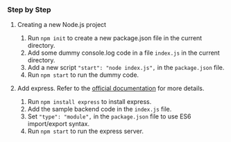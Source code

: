 ### Step by Step

1. Creating a new Node.js project
    1. Run `npm init` to create a new package.json file in the current directory.
    2. Add some dummy console.log code in a file `index.js` in the current directory.
    3. Add a new script `"start": "node index.js",` in the `package.json` file.
    4. Run `npm start` to run the dummy code.

2. Add express. Refer to the [official documentation](https://expressjs.com/en/starter/installing.html) for more details.
    1. Run `npm install express` to install express.
    2. Add the sample backend code in the `index.js` file.
    3. Set `"type": "module",` in the `package.json` file to use ES6 import/export syntax.
    4. Run `npm start` to run the express server.
